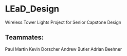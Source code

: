 # LEaD_Design
Wireless Tower Lights Project for Senior Capstone Design

## Teammates:
Paul Martin
Kevin Dorscher
Andrew Butler
Adrian Beehner
